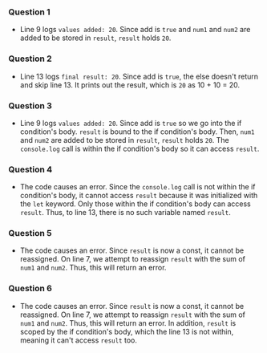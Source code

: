 ### Question 1

- Line 9 logs `values added: 20`. Since add is `true` and `num1` and `num2` are added to be stored in `result`, `result` holds `20`.

### Question 2

- Line 13 logs `final result: 20`. Since add is `true`, the else doesn't return and skip line 13. It prints out the result, which is `20` as 10 + 10 = 20.

### Question 3

- Line 9 logs `values added: 20`. Since add is `true` so we go into the if condition's body. `result` is bound to the if condition's body. Then, `num1` and `num2` are added to be stored in `result`, `result` holds `20`. The `console.log` call is within the if condition's body so it can access `result`.

### Question 4

- The code causes an error. Since the `console.log` call is not within the if condition's body, it cannot access `result` because it was initialized with the `let` keyword. Only those within the if condition's body can access `result`. Thus, to line 13, there is no such variable named `result`.

### Question 5

- The code causes an error. Since `result` is now a const, it cannot be reassigned. On line 7, we attempt to reassign `result` with the sum of `num1` and `num2`. Thus, this will return an error.

### Question 6

- The code causes an error. Since `result` is now a const, it cannot be reassigned. On line 7, we attempt to reassign `result` with the sum of `num1` and `num2`. Thus, this will return an error. In addition, `result` is scoped by the if condition's body, which the line 13 is not within, meaning it can't access `result` too.
